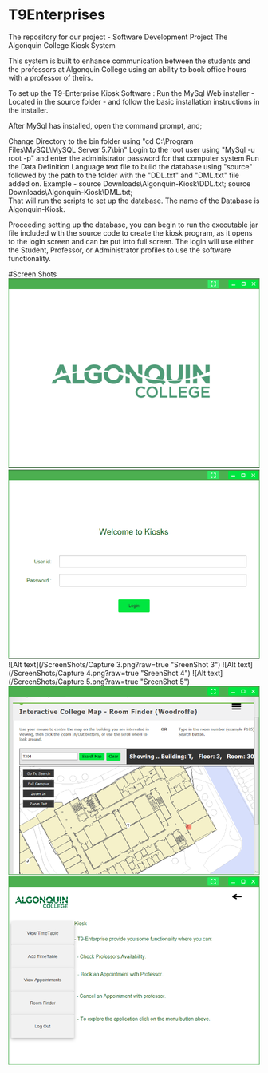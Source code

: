 # T9Enterprises
The repository for our project - Software Development Project
The Algonquin College Kiosk System

This system is built to enhance communication between the students and the professors at Algonquin College
using an ability to book office hours with a professor of theirs. 

To set up the T9-Enterprise Kiosk Software :
Run the MySql Web installer - Located in the source folder - and follow the basic installation instructions in the installer.

After MySql has installed, open the command prompt, and;

Change Directory to the bin folder using "cd C:\Program Files\MySQL\MySQL Server 5.7\bin"
Login to the root user using "MySql -u root -p" and enter the administrator password for that computer system
Run the Data Definition Language text file to build the database using "source" followed by the path to the folder with the
   "DDL.txt" and "DML.txt" file added on. 
   Example - source Downloads\Algonquin-Kiosk\DDL.txt; source Downloads\Algonquin-Kiosk\DML.txt;  
That will run the scripts to set up the database. The name of the Database is Algonquin-Kiosk.

Proceeding setting up the database, you can begin to run the executable jar file included with the source code to create the kiosk program,
as it opens to the login screen and can be put into full screen. The login will use either the Student, Professor, or Administrator 
profiles to use the software functionality.

#Screen Shots 
![Alt text]( https://github.com/rich0410/T9Enterprises/blob/lastt/ScreenShots/Capture%201.PNG?raw=true "SreenShot 1")
![Alt text](/ScreenShots/Capture2.png?raw=true "SreenShot 2")
![Alt text](/ScreenShots/Capture 3.png?raw=true "SreenShot 3")
![Alt text](/ScreenShots/Capture 4.png?raw=true "SreenShot 4")
![Alt text](/ScreenShots/Capture 5.png?raw=true "SreenShot 5")
![Alt text](/ScreenShots/Capture6.png?raw=true "SreenShot 6")
![Alt text](/ScreenShots/Capture7.png?raw=true "SreenShot 7")
